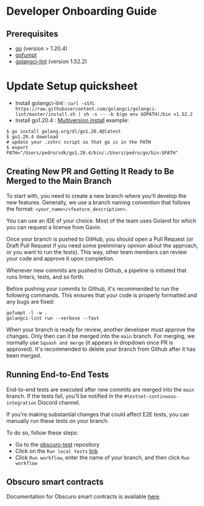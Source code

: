 # Developer Onboarding Guide

## Prerequisites
- [go](https://go.dev/doc/install) (version > 1.20.4)
- [gofumpt](https://github.com/mvdan/gofumpt)
- [golangci-lint](https://golangci-lint.run/) (version 1.52.2)

# Update Setup quicksheet
- Install golangci-lint :
  `curl -sSfL https://raw.githubusercontent.com/golangci/golangci-lint/master/install.sh | sh -s -- -b $(go env GOPATH)/bin v1.52.2`
- Install go1.20.4 : 
  [Multiversion install](https://go.dev/doc/manage-install) example:
```
$ go install golang.org/dl/go1.20.4@latest
$ go1.20.4 download
# update your .zshrc script so that go is in the PATH
$ export PATH="/Users/pedro/sdk/go1.20.4/bin/:/Users/pedro/go/bin:$PATH"

```

## Creating New PR and Getting It Ready to Be Merged to the Main Branch

To start with, you need to create a new branch where you'll develop the new features. Generally, we use a branch naming convention that follows the format:  `<your_name>/<feature_description>`.

You can use an IDE of your choice. Most of the team uses Goland for which you can request a license from Gavin.

Once your branch is pushed to GitHub, you should open a Pull Request (or Draft Pull Request if you  need some preliminary opinion about the approach, or you want to run the tests). This way, other team members can review your code and approve it upon completion.

Whenever new commits are pushed to Github, a pipeline is initiated that runs linters, tests, and so forth.

Before pushing your commits to Github, it's recommended to run the following commands. This ensures that your code is properly formatted and any bugs are fixed:

```
gofumpt -l -w .
golangci-lint run --verbose --fast
```

When your branch is ready for review, another developer must approve the changes. Only then can it be merged into the `main` branch. For merging, we normally use `Squash and merge` (it appears in dropdown once PR is approved).
It's recommended to delete your branch from Github after it has been merged.

## Running End-to-End Tests

End-to-end tests are executed after new commits are merged into the `main` branch. If the tests fail, you'll be notified in the `#testnet-continuous-integration` Discord channel.

If you're making substantial changes that could affect E2E tests, you can manually run these tests on your branch.

To do so, follow these steps:

- Go to the [obscuro-test](https://github.com/obscuronet/obscuro-test/actions) repository
- Click on the `Run local tests` [link](https://github.com/obscuronet/obscuro-test/actions/workflows/run_local_tests.yml)
- Click `Run workflow`, enter the name of your branch, and then click `Run workflow`

## Obscuro smart contracts

Documentation for Obscuro smart contracts is available [here](https://github.com/obscuronet/go-obscuro/blob/main/contracts/README.md).